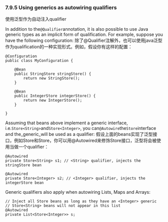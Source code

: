 ### 7.9.5 Using generics as autowiring qualifiers
使用泛型作为自动注入qualifier

In addition to the`@Qualifier`annotation, it is also possible to use Java generic types as an implicit form of qualification. For example, suppose you have the following configuration:
除了@Qualifier注解外，也可以使用java泛型作为qualification的一种实现形式。例如，假设你有这样的配置：

```
@Configuration
public class MyConfiguration {

    @Bean
    public StringStore stringStore() {
        return new StringStore();
    }

    @Bean
    public IntegerStore integerStore() {
        return new IntegerStore();
    }

}
```

Assuming that beans above implement a generic interface, i.e.`Store<String>`and`Store<Integer>`, you can`@Autowire`the`Store`interface and the_generic_will be used as a qualifier:
假设上面的beans实现了泛型接口，例如Store<String>和Store<Integer>，你可以用@Autowired来修饰Store接口，泛型将会被使用当做一个qualifier：

```
@Autowired
private Store<String> s1; // <String> qualifier, injects the stringStore bean

@Autowired
private Store<Integer> s2; // <Integer> qualifier, injects the integerStore bean
```

Generic qualifiers also apply when autowiring Lists, Maps and Arrays:

```
// Inject all Store beans as long as they have an <Integer> generic
// Store<String> beans will not appear in this list
@Autowired
private List<Store<Integer>> s;
```




